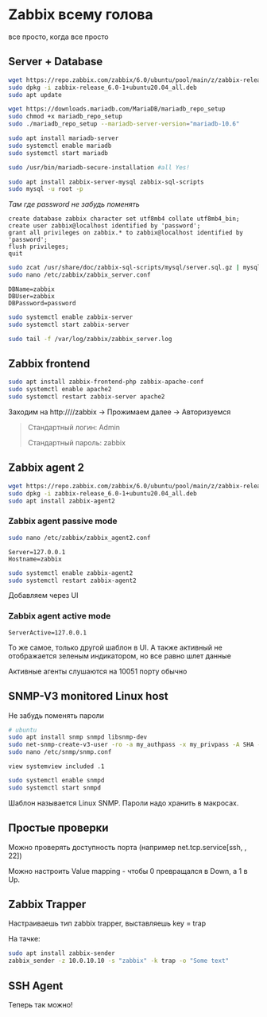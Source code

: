 # Zabbix всему голова

все просто, когда все просто



## Server + Database

```bash
wget https://repo.zabbix.com/zabbix/6.0/ubuntu/pool/main/z/zabbix-release/zabbix-release_6.0-1+ubuntu20.04_all.deb
sudo dpkg -i zabbix-release_6.0-1+ubuntu20.04_all.deb
sudo apt update

wget https://downloads.mariadb.com/MariaDB/mariadb_repo_setup
sudo chmod +x mariadb_repo_setup
sudo ./mariadb_repo_setup --mariadb-server-version="mariadb-10.6"

sudo apt install mariadb-server
sudo systemctl enable mariadb
sudo systemctl start mariadb

sudo /usr/bin/mariadb-secure-installation #all Yes!

sudo apt install zabbix-server-mysql zabbix-sql-scripts
sudo mysql -u root -p
```



*Там где password не забудь поменять*

```mysql
create database zabbix character set utf8mb4 collate utf8mb4_bin;
create user zabbix@localhost identified by 'password';
grant all privileges on zabbix.* to zabbix@localhost identified by 'password';
flush privileges;
quit
```

```bash
sudo zcat /usr/share/doc/zabbix-sql-scripts/mysql/server.sql.gz | mysql -u zabbix -p zabbix
sudo nano /etc/zabbix/zabbix_server.conf
```

```properties
DBName=zabbix
DBUser=zabbix
DBPassword=password
```

```bash
sudo systemctl enable zabbix-server
sudo systemctl start zabbix-server

sudo tail -f /var/log/zabbix/zabbix_server.log
```



## Zabbix frontend

```bash
sudo apt install zabbix-frontend-php zabbix-apache-conf
sudo systemctl enable apache2
sudo systemctl restart zabbix-server apache2
```



Заходим на http://<ip-address>//zabbix → Прожимаем далее → Авторизуемся

> Стандартный логин: Admin 
>
> Стандартный пароль: zabbix



## Zabbix agent 2

```bash
wget https://repo.zabbix.com/zabbix/6.0/ubuntu/pool/main/z/zabbix-release/zabbix-release_6.0-1+ubuntu20.04_all.deb
sudo dpkg -i zabbix-release_6.0-1+ubuntu20.04_all.deb
sudo apt install zabbix-agent2
```



### Zabbix agent passive mode

```bash
sudo nano /etc/zabbix/zabbix_agent2.conf 
```

```properties
Server=127.0.0.1
Hostname=zabbix
```

```bash
sudo systemctl enable zabbix-agent2
sudo systemctl restart zabbix-agent2
```

Добавляем через UI



### Zabbix agent active mode

```properties
ServerActive=127.0.0.1
```

То же самое, только другой шаблон в UI. А также активный не отображается зеленым индикатором, но все равно шлет данные

Активные агенты слушаются на 10051 порту обычно



## SNMP-V3 monitored Linux host

Не забудь поменять пароли

```bash
# ubuntu
sudo apt install snmp snmpd libsnmp-dev
sudo net-snmp-create-v3-user -ro -a my_authpass -x my_privpass -A SHA -X AES snmpv3user
sudo nano /etc/snmp/snmp.conf
```

```properties
view systemview included .1
```

```bash
sudo systemctl enable snmpd
sudo systemctl start snmpd
```

Шаблон называется Linux SNMP. Пароли надо хранить в макросах.



## Простые проверки

Можно проверять доступность порта (например net.tcp.service[ssh, , 22])

Можно настроить Value mapping - чтобы 0 превращался в Down, а 1 в Up.



## Zabbix Trapper

Настраиваешь тип zabbix trapper, выставляешь key = trap

На тачке:

```bash
sudo apt install zabbix-sender
zabbix_sender -z 10.0.10.10 -s "zabbix" -k trap -o "Some text"
```



## SSH Agent

Теперь так можно!
